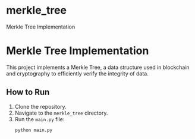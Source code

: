 # merkle_tree
Merkle Tree Implementation
# Merkle Tree Implementation

This project implements a Merkle Tree, a data structure used in blockchain and cryptography to efficiently verify the integrity of data.

## How to Run

1. Clone the repository.
2. Navigate to the `merkle_tree` directory.
3. Run the `main.py` file:
   ```bash
   python main.py